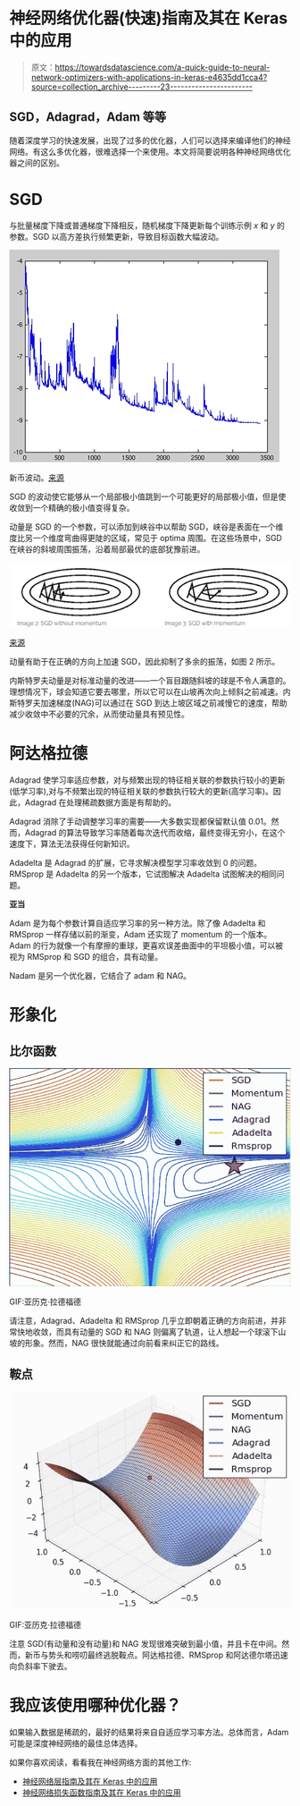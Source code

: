 # 神经网络优化器(快速)指南及其在 Keras 中的应用

> 原文：<https://towardsdatascience.com/a-quick-guide-to-neural-network-optimizers-with-applications-in-keras-e4635dd1cca4?source=collection_archive---------23----------------------->

## SGD，Adagrad，Adam 等等

随着深度学习的快速发展，出现了过多的优化器，人们可以选择来编译他们的神经网络。有这么多优化器，很难选择一个来使用。本文将简要说明各种神经网络优化器之间的区别。

# **SGD**

与批量梯度下降或普通梯度下降相反，随机梯度下降更新每个训练示例 *x* 和 *y* 的参数。SGD 以高方差执行频繁更新，导致目标函数大幅波动。

![](img/bfac9c12f88d566134f5c49ba255c527.png)

新币波动。[来源](https://upload.wikimedia.org/wikipedia/commons/f/f3/Stogra.png)

SGD 的波动使它能够从一个局部极小值跳到一个可能更好的局部极小值，但是使收敛到一个精确的极小值变得复杂。

动量是 SGD 的一个参数，可以添加到峡谷中以帮助 SGD，峡谷是表面在一个维度比另一个维度弯曲得更陡的区域，常见于 optima 周围。在这些场景中，SGD 在峡谷的斜坡周围振荡，沿着局部最优的底部犹豫前进。

![](img/bb8f7ff9b1852d22e67054307461651d.png)

[来源](https://stats.stackexchange.com/questions/366728/why-doesnt-feature-standardization-make-sgd-with-momentum-redundant)

动量有助于在正确的方向上加速 SGD，因此抑制了多余的振荡，如图 2 所示。

内斯特罗夫动量是对标准动量的改进——一个盲目跟随斜坡的球是不令人满意的。理想情况下，球会知道它要去哪里，所以它可以在山坡再次向上倾斜之前减速。内斯特罗夫加速梯度(NAG)可以通过在 SGD 到达上坡区域之前减慢它的速度，帮助减少收敛中不必要的冗余，从而使动量具有预见性。

# 阿达格拉德

Adagrad 使学习率适应参数，对与频繁出现的特征相关联的参数执行较小的更新(低学习率),对与不频繁出现的特征相关联的参数执行较大的更新(高学习率)。因此，Adagrad 在处理稀疏数据方面是有帮助的。

Adagrad 消除了手动调整学习率的需要——大多数实现都保留默认值 0.01。然而，Adagrad 的算法导致学习率随着每次迭代而收缩，最终变得无穷小，在这个速度下，算法无法获得任何新知识。

Adadelta 是 Adagrad 的扩展，它寻求解决模型学习率收敛到 0 的问题。RMSprop 是 Adadelta 的另一个版本，它试图解决 Adadelta 试图解决的相同问题。

**亚当**

Adam 是为每个参数计算自适应学习率的另一种方法。除了像 Adadelta 和 RMSprop 一样存储以前的渐变，Adam 还实现了 momentum 的一个版本。Adam 的行为就像一个有摩擦的重球，更喜欢误差曲面中的平坦极小值，可以被视为 RMSprop 和 SGD 的组合，具有动量。

Nadam 是另一个优化器，它结合了 adam 和 NAG。

# 形象化

## 比尔函数

![](img/25bb3cf8e7c92e753c2f8368baf920dd.png)

GIF:亚历克·拉德福德

请注意，Adagrad、Adadelta 和 RMSprop 几乎立即朝着正确的方向前进，并非常快地收敛，而具有动量的 SGD 和 NAG 则偏离了轨道，让人想起一个球滚下山坡的形象。然而，NAG 很快就能通过向前看来纠正它的路线。

## 鞍点

![](img/5ced5286be46c059022fec7161e0f4ed.png)

GIF:亚历克·拉德福德

注意 SGD(有动量和没有动量)和 NAG 发现很难突破到最小值，并且卡在中间。然而，新币与势头和唠叨最终逃脱鞍点。阿达格拉德、RMSprop 和阿达德尔塔迅速向负斜率下驶去。

# 我应该使用哪种优化器？

如果输入数据是稀疏的，最好的结果将来自自适应学习率方法。总体而言，Adam 可能是深度神经网络的最佳总体选择。

如果你喜欢阅读，看看我在神经网络方面的其他工作:

*   [神经网络层指南及其在 Keras 中的应用](/a-guide-to-neural-network-layers-with-applications-in-keras-40ccb7ebb57a?source=post_stats_page---------------------------)
*   [神经网络损失函数指南及其在 Keras 中的应用](https://medium.com/@andre_ye/a-quick-guide-to-neural-network-optimizers-with-applications-in-keras-e4635dd1cca4?source=your_stories_page---------------------------)